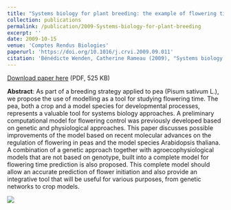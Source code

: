 ```yaml
---
title: "Systems biology for plant breeding: the example of flowering time in pea"
collection: publications
permalink: /publication/2009-Systems-biology-for-plant-breeding
excerpt: ''
date: 2009-10-15
venue: 'Comptes Rendus Biologies'
paperurl: 'https://doi.org/10.1016/j.crvi.2009.09.011'
citation: 'Bénédicte Wenden, Catherine Rameau (2009), "Systems biology for plant breeding: the example of flowering time in pea", <i>Comptes Rendus Biologies</i>, Volume 332, Issue 11, Pages 998-1006'
---
```


[Download paper here](http://enro.github.io/bwenden/files/Wenden.publication3.pdf) (PDF, 525 KB)

**Abstract**: As part of a breeding strategy applied to pea (Pisum sativum L.), we propose the use of modelling as a tool for studying flowering time. The pea, both a crop and a model species for developmental processes, represents a valuable tool for systems biology approaches. A preliminary computational model for flowering control was previously developed based on genetic and physiological approaches. This paper discusses possible improvements of the model based on recent molecular advances on the regulation of flowering in peas and the model species Arabidopsis thaliana. A combination of a genetic approach together with agroecophysiological models that are not based on genotype, built into a complete model for flowering time prediction is also proposed. This complete model should allow an accurate prediction of flower initiation and also provide an integrative tool that will be useful for various purposes, from genetic networks to crop models.

<img src='/bwenden/images/New-perspectives-computational-model.png' />

<script type="text/javascript" src="//d39af2mgp1pqhg.cloudfront.net/widget-popup.js"></script><a href="https://plu.mx/plum/a/?doi=10.1016%2Fj.crvi.2009.09.011" data-popup="right" data-size="large" class="plumx-plum-print-popup" data-site="plum" data-hide-when-empty="true"></a>
